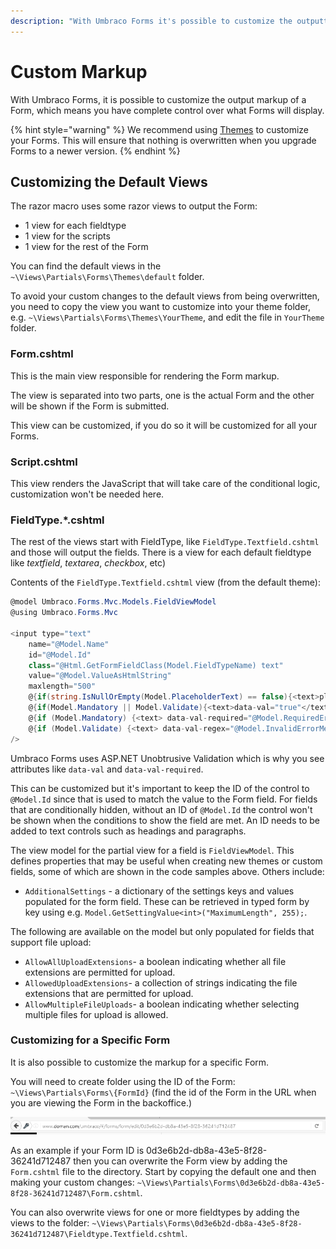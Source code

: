 ```yaml
---
description: "With Umbraco Forms it's possible to customize the outputted markup of a Form, which means you have complete control over what Forms will output."
---
```


# Custom Markup

With Umbraco Forms, it is possible to customize the output markup of a Form, which means you have complete control over what Forms will display.

{% hint style="warning" %}
We recommend using [Themes](themes.md) to customize your Forms. This will ensure that nothing is overwritten when you upgrade Forms to a newer version.
{% endhint %}

## Customizing the Default Views

The razor macro uses some razor views to output the Form:

* 1 view for each fieldtype
* 1 view for the scripts
* 1 view for the rest of the Form

You can find the default views in the `~\Views\Partials\Forms\Themes\default` folder.

To avoid your custom changes to the default views from being overwritten, you need to copy the view you want to customize into your theme folder, e.g. `~\Views\Partials\Forms\Themes\YourTheme`, and edit the file in `YourTheme` folder.

### Form.cshtml

This is the main view responsible for rendering the Form markup.

The view is separated into two parts, one is the actual Form and the other will be shown if the Form is submitted.

This view can be customized, if you do so it will be customized for all your Forms.

### Script.cshtml

This view renders the JavaScript that will take care of the conditional logic, customization won't be needed here.

### FieldType.\*.cshtml

The rest of the views start with FieldType, like `FieldType.Textfield.cshtml` and those will output the fields. There is a view for each default fieldtype like _textfield_, _textarea_, _checkbox_, etc)

Contents of the `FieldType.Textfield.cshtml` view (from the default theme):

```csharp
@model Umbraco.Forms.Mvc.Models.FieldViewModel
@using Umbraco.Forms.Mvc

<input type="text"
    name="@Model.Name"
    id="@Model.Id"
    class="@Html.GetFormFieldClass(Model.FieldTypeName) text"
    value="@Model.ValueAsHtmlString"
    maxlength="500"
    @{if(string.IsNullOrEmpty(Model.PlaceholderText) == false){<text>placeholder="@Model.PlaceholderText"</text>}}
    @{if(Model.Mandatory || Model.Validate){<text>data-val="true"</text>}}
    @{if (Model.Mandatory) {<text> data-val-required="@Model.RequiredErrorMessage"</text>}}
    @{if (Model.Validate) {<text> data-val-regex="@Model.InvalidErrorMessage" data-val-regex-pattern="@Html.Raw(Model.Regex)"</text>}}
/>
```

Umbraco Forms uses ASP.NET Unobtrusive Validation which is why you see attributes like `data-val` and `data-val-required`.

This can be customized but it's important to keep the ID of the control to `@Model.Id` since that is used to match the value to the Form field. For fields that are conditionally hidden, without an ID of `@Model.Id` the control won't be shown when the conditions to show the field are met. An ID needs to be added to text controls such as headings and paragraphs.

The view model for the partial view for a field is `FieldViewModel`. This defines properties that may be useful when creating new themes or custom fields, some of which are shown in the code samples above. Others include:

* `AdditionalSettings` - a dictionary of the settings keys and values populated for the form field. These can be retrieved in typed form by key using e.g. `Model.GetSettingValue<int>("MaximumLength", 255);`.

The following are available on the model but only populated for fields that support file upload:

* `AllowAllUploadExtensions`- a boolean indicating whether all file extensions are permitted for upload.
* `AllowedUploadExtensions`- a collection of strings indicating the file extensions that are permitted for upload.
* `AllowMultipleFileUploads`- a boolean indicating whether selecting multiple files for upload is allowed.

### Customizing for a Specific Form

It is also possible to customize the markup for a specific Form.

You will need to create folder using the ID of the Form: `~\Views\Partials\Forms\{FormId}` (find the id of the Form in the URL when you are viewing the Form in the backoffice.)

![Form GUID](images/form-guid.png)

As an example if your Form ID is 0d3e6b2d-db8a-43e5-8f28-36241d712487 then you can overwrite the Form view by adding the `Form.cshtml` file to the directory. Start by copying the default one and then making your custom changes: `~\Views\Partials\Forms\0d3e6b2d-db8a-43e5-8f28-36241d712487\Form.cshtml`.

You can also overwrite views for one or more fieldtypes by adding the views to the folder: `~\Views\Partials\Forms\0d3e6b2d-db8a-43e5-8f28-36241d712487\Fieldtype.Textfield.cshtml`.
